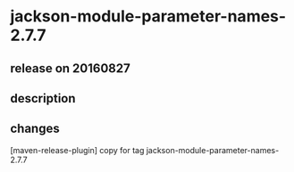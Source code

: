 # jackson-module-parameter-names-2.7.7

## release on 20160827

## description

## changes

[maven-release-plugin] copy for tag jackson-module-parameter-names-2.7.7

